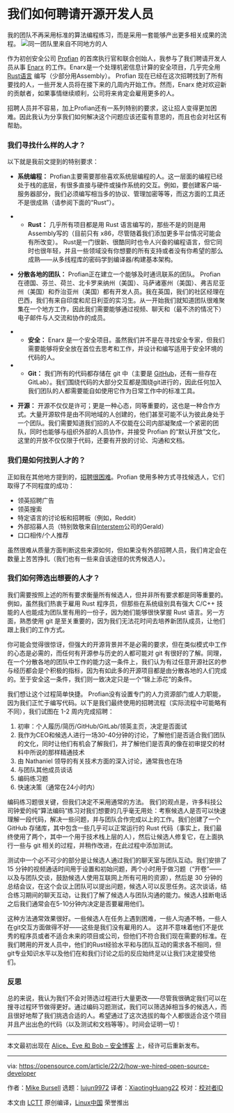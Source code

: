 [#]: subject: "How we hired an open source developer"
[#]: via: "https://opensource.com/article/22/2/how-we-hired-open-source-developer"
[#]: author: "Mike Bursell https://opensource.com/users/mikecamel"
[#]: collector: "lujun9972"
[#]: translator: "XiaotingHuang22"
[#]: reviewer: " "
[#]: publisher: " "
[#]: url: " "

我们如何聘请开源开发人员
======
我的团队不再采用标准的算法编程练习，而是采用一套能够产出更多相关成果的流程。
![同一团队里来自不同地方的人][1]

作为初创安全公司 [Profian][2] 的首席执行官和联合创始人，我参与了我们聘请开发人员从事 [Enarx][3] 的工作。Enarx是一个处理机密信息计算的安全项目，几乎完全用 [Rust语言][4] 编写（少部分用Assembly）。 Profian 现在已经在这次招聘找到了所有要找的人，一些开发人员将在接下来的几周内开始工作。然而，Enarx 绝对欢迎新的贡献者，如果事情继续顺利，公司将来肯定会雇用更多的人。

招聘人员并不容易，加上Profian还有一系列特别的要求，这让招人变得更加困难。因此我认为分享我们如何解决这个问题应该还蛮有意思的，而且也会对社区有帮助。

### 我们寻找什么样的人才？

以下就是我前文提到的特别要求：

* **系统编程：** Profian主要需要那些喜欢系统层编程的人。这一层面的编程已经处于栈的底层，有很多直接与硬件或操作系统的交互。例如，要创建客户端-服务器部分，我们必须编写相当多的协议、管理加密等等，而这方面的工具还不是很成熟（请参阅下面的“Rust”）。

* * **Rust：** 几乎所有项目都是用 Rust 语言编写的，那些不是的则是用Assembly写的（目前只有 x86，尽管随着我们添加更多平台情况可能会有所改变）。 Rust是一门很新、很酷同时也令人兴奋的编程语言，但它同时也很年轻，并且一些领域没有你想要的所有支持或者没有你希望的那么成熟——从多线程库的密码学到编译器/构建基本架构。

* **分散各地的团队：** Profian正在建立一个能够及时通讯联系的团队。 Profian 在德国、芬兰、荷兰、北卡罗来纳州（美国）、马萨诸塞州（美国）、弗吉尼亚州（美国）和乔治亚州（美国）都有开发人员。我在英国，我们的社区经理在巴西，我们有来自印度和尼日利亚的实习生。从一开始我们就知道团队很难聚集在一个地方工作，因此我们需要能够通过视频、聊天和（最不济的情况下）电子邮件与人交流和协作的成员。

* * **安全：** Enarx 是一个安全项目。虽然我们并不是在寻找安全专家，但我们需要能够将安全放在首位去思考和工作，并设计和编写适用于安全环境的代码的人。

* * **Git：** 我们所有的代码都存储在 git 中（主要是 [GitHub][5]，还有一些存在 GitLab）。我们围绕代码的大部分交互都是围绕git进行的，因此任何加入我们团队的人都需要能自如使用它作为日常工作中的标准工具。

* **开源：** 开源不仅仅是许可；更是一种心态，同等重要的，这也是一种合作方式。大量开源软件是由不同地域的人创建的，他们甚至可能不认为彼此身处于一个团队。我们需要知道我们招的人不仅能在公司内部凝聚成一个紧密的团队，同时也能够与组织外部的人员协作，并接受 Profian 的“默认开放”文化，这里的开放不仅仅限于代码，还要有开放的讨论、沟通和文档。



### 我们是如何找到人才的？

正如我在其他地方提到的，[招聘很困难][6]。Profian 使用多种方式寻找候选人，它们取得了不同程度的成功：

   * 领英招聘广告
   * 领英搜索
   * 特定语言的讨论板和招聘板（例如，Reddit）
   * 外部招募人员（特别致敬来自[Interstem][7]公司的Gerald）
   * 口口相传/个人推荐



虽然很难从质量方面判断这些来源如何，但如果没有外部招聘人员，我们肯定会在数量上苦苦挣扎（我们也有一些来自该途径的优秀候选人）。

### 我们如何筛选出想要的人才？

我们需要按照上述的所有要求衡量所有候选人，但并非所有要求都是同等重要的。例如，虽然我们热衷于雇用 Rust 程序员，但那些在系统级别具有强大 C/C++ 技能的人也能成为团队里有用的一份子，因为她们能够很快掌握 Rust 语言。另一方面，熟悉使用 git 是至关重要的，因为我们无法花时间去培养新团队成员，让他们跟上我们的工作方式。

你可能会觉得很惊讶，但强大的开源背景并不是必需的要求，但在类似模式中工作的心态是必需的，而任何有开源参与历史的人都可能对 git 有很好的了解。同理，在一个分散各地的团队中工作的能力这一条件上，我们认为有过任意开源社区的参与经历都会是个积极的指标，因为有如此多的开源项目都是由分散各地的人们完成的。至于安全这一条件，我们则一致决定只是一个“锦上添花”的条件。

我们想让这个过程简单快捷。 Profian没有设置专门的人力资源部门或人力职能，因为我们正忙于编写代码。以下是我们最终使用的招聘流程（实际流程中可能略有不同），我们试图在 1-2 周内完成招聘：

   1. 初审：个人履历/简历/GitHub/GitLab/领英主页，决定是否面试
   2. 我作为CEO和候选人进行一场30-40分钟的讨论，了解他们是否适合我们团队的文化，同时让他们有机会了解我们，并了解他们是否真的像在初审提交的材料中所说的那样精通技术
   3. 由 Nathaniel 领导的有关技术方面的深入讨论，通常我也在场
   4. 与团队其他成员谈话
   5. 编码练习题
   6. 快速决策（通常在24小时内）



编码练习题很关键，但我们决定不采用通常的方法。 我们的观点是，许多科技公司钟爱的纯“算法编码”练习对我们想要的几乎毫无用处：考察候选人是否可以快速理解一段代码，解决一些问题，并与团队合作完成以上的工作。我们创建了一个 GitHub 存储库，其中包含一些几乎可以正常运行的 Rust 代码（事实上，我们最终使用了两个，其中一个用于技术栈上层的人），然后让候选人修复它，在上面执行一些与 git 相关的过程，并稍作改进，在此过程中添加测试。

测试中一个必不可少的部分是让候选人通过我们的聊天室与团队互动。我们安排了 15 分钟的视频通话时间用于设置和初始问题，两个小时用于做习题（“开卷”——以及与团队交谈，鼓励候选人使用互联网上所有可用的资源），然后是 30 分钟的总结会议，在这个会议上团队可以提出问题，候选人可以反思任务。这次谈话，结合练习期间的聊天互动，让我们了解了候选人与团队沟通的能力。候选人挂断电话之后我们通常会在5-10分钟内决定是否要雇用他们。

这种方法通常效果很好。一些候选人在任务上遇到困难，一些人沟通不畅，一些人在git交互方面做得不好——这些是我们没有雇用的人。 这并不意味着他们不是优秀的程序员或者不适合未来的项目或公司，但他们不符合我们现在需要的标准。在我们聘用的开发人员中，他们的Rust经验水平和与团队互动的需求各不相同，但git专业知识水平以及他们在和我们讨论之后的反应始终足以让我们决定接受他们。


### 反思

总的来说，我认为我们不会对筛选过程进行大量更改——尽管我很确定我们可以在搜寻过程环节做得更好。通过编码习题测试，我们可以筛选掉相当多的候选人，而且很好地帮了我们挑选合适的人。希望通过了这次选拔的每个人都很适合这个项目并且产出出色的代码（以及测试和文档等等）。时间会证明一切！

* * *

本文最初出现在 [Alice、Eve 和 Bob – 安全博客][8] 上，经许可后重新发布。

--------------------------------------------------------------------------------

via: https://opensource.com/article/22/2/how-we-hired-open-source-developer

作者：[Mike Bursell][a]
选题：[lujun9972][b]
译者：[XiaotingHuang22](https://github.com/XiaotingHuang22)
校对：[校对者ID](https://github.com/校对者ID)

本文由 [LCTT](https://github.com/LCTT/TranslateProject) 原创编译，[Linux中国](https://linux.cn/) 荣誉推出

[a]: https://opensource.com/users/mikecamel
[b]: https://github.com/lujun9972
[1]: https://opensource.com/sites/default/files/styles/image-full-size/public/lead-images/connection_people_team_collaboration.png?itok=0_vQT8xV (people in different locations who are part of the same team)
[2]: https://profian.com/
[3]: https://enarx.dev/
[4]: https://opensource.com/article/21/3/rust-programmer
[5]: https://github.com/enarx/
[6]: https://aliceevebob.com/2021/11/09/recruiting-is-hard/
[7]: https://www.interstem.co.uk/
[8]: https://aliceevebob.com/
